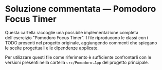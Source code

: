 # Soluzione commentata — Pomodoro Focus Timer

Questa cartella raccoglie una possibile implementazione completa dell'esercizio "Pomodoro Focus Timer".
I file riproducono le classi con i TODO presenti nel progetto originale, aggiungendo commenti che
spiegano le scelte progettuali e le dipendenze applicate.

Per utilizzare questi file come riferimento è sufficiente confrontarli con le versioni presenti nella
cartella `src/Pomodoro.App` del progetto principale.
